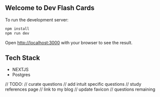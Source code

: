 ## Welcome to Dev Flash Cards

To run the development server:

```bash
npm install
npm run dev
```

Open [http://localhost:3000](http://localhost:3000) with your browser to see the result.

## Tech Stack

- NEXTJS
- Postgres

// TODO:
// curate questions
// add intuit specific questions
// study references page
// link to my blog
// update favicon
// questions remaining
